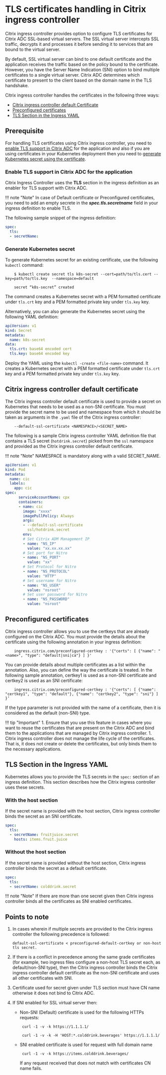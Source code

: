 # TLS certificates handling in Citrix ingress controller

Citrix ingress controller provides option to configure TLS certificates for Citrix ADC SSL-based virtual servers. The SSL virtual server intercepts SSL traffic, decrypts it and processes it before sending it to services that are bound to the virtual server.

By default, SSL virtual server can bind to one default certificate and the application receives the traffic based on the policy bound to the certificate. However, you have the Server Name Indication (SNI) option to bind multiple certificates to a single virtual server. Citrix ADC determines which certificate to present to the client based on the domain name in the TLS handshake.

Citrix ingress controller handles the certificates in the following three ways:

-  [Citrix ingress controller default Certificate](#citrix-ingress-controller-default-certificate)
-  [Preconfigured certificates](#preconfigured-certificates)
-  [TLS Section in the Ingress YAML](#tls-section-in-the-ingress-yaml)

## Prerequisite

For handling TLS certificates using Citrix ingress controller, you need to [enable TLS support in Citrix ADC](#enable-tls-support-in-citrix-adc-for-the-application) for the application and also if you are using certificates in your Kubernetes deployment then you need to [generate Kubernetes secret using the certificate](#generate-kubernetes-secret).

### Enable TLS support in Citrix ADC for the application

Citrix Ingress Controller uses the **TLS** section in the ingress definition as an enabler for TLS support with Citrix ADC.

!!! note "Note"
    In case of Default certificate or Preconfigured certificates, you need to add an empty secrete in the ***spec.tls.secretname*** field in your ingress definition to enable TLS.

The following sample snippet of the ingress definition:

```yml
spec:
  tls:
  - secretName:
```

### Generate Kubernetes secret

To generate Kubernetes secret for an existing certificate, use the following `kubectl` command:

        $ kubectl create secret tls k8s-secret --cert=path/to/tls.cert --key=path/to/tls.key  --namespace=default

        secret “k8s-secret” created

The command creates a Kubernetes secret with a PEM formatted certificate under `tls.crt` key and a PEM formatted private key under `tls.key` key.

Alternatively, you can also generate the Kubernetes secret using the following YAML definition:

```yml
apiVersion: v1
kind: Secret
metadata:
  name: k8s-secret
data:
  tls.crt: base64 encoded cert
  tls.key: base64 encoded key
```

Deploy the YAML using the `kubectl -create <file-name>` command. It creates a Kubernetes secret with a PEM formatted certificate under `tls.crt` key and a PEM formatted private key under `tls.key` key. 

## Citrix ingress controller default certificate

The Citrix ingress controller default certificate is used to provide a secret on Kubernetes that needs to be used as a non-SNI certificate. You must provide the secret name to be used and namespace from which it should be taken as arguments in the `.yaml` file of the Citrix ingress controller:

        --default-ssl-certificate <NAMESPACE>/<SECRET_NAME>

The following is a sample Citrix ingress controller YAML definition file that contains a TLS secret (`hotdrink.secret`) picked from the `ssl` namespace and provided as the Citrix ingress controller default certificate.

!!! note "Note"
     NAMESPACE is mandatory along with a valid SECRET_NAME.

```yml
apiVersion: v1
kind: Pod
metadata:
  name: cic
  labels:
    app: cic
spec:
      serviceAccountName: cpx
      containers:
      - name: cic
        image: "xxxx"
        imagePullPolicy: Always
        args:
        - --default-ssl-certificate
          ssl/hotdrink.secret
        env:
        # Set Citrix ADM Management IP
        - name: "NS_IP"
          value: "xx.xx.xx.xx"
        # Set port for Nitro
        - name: "NS_PORT"
          value: "xx"
        # Set Protocol for Nitro
        - name: "NS_PROTOCOL"
          value: "HTTP"
        # Set username for Nitro
        - name: "NS_USER"
          value: "nsroot"
        # Set user password for Nitro
        - name: "NS_PASSWORD"
          value: "nsroot"
```

## Preconfigured certificates

Citrix ingress controller allows you to use the certkeys that are already configured on the Citrix ADC. You must provide the details about the certificate using the following annotation in your ingress definition:

        ingress.citrix.com/preconfigured-certkey : '{"certs": [ {"name": "<name>", "type": "default|sni|ca"} ] }'

You can provide details about multiple certificates as a list within the annotation. Also, you can define the way the certificate is treated. In the following sample annotation, certkey1 is used as a non-SNI certificate and certkey2 is used as an SNI certificate:

        ingress.citrix.com/preconfigured-certkey : '{"certs": [ {"name": "certkey1", "type": "default"}, {"name": "certkey2", "type": "sni"} ] }’

If the type parameter is not provided with the name of a certificate, then it is considered as the default (non-SNI) type.

!!! tip "Important"
    1.  Ensure that you use this feature in cases where you want to reuse the certificates that are present on the Citrix ADC and bind them to the applications that are managed by Citrix ingress controller.
    1.  Citrix ingress controller does not manage the life cycle of the certificates. That is, it does not create or delete the certificates, but only binds them to the necessary applications.

## TLS Section in the Ingress YAML

Kubernetes allows you to provide the TLS secrets in the `spec:` section of an ingress definition. This section describes how the Citrix ingress controller uses these secrets.

### With the host section

If the secret name is provided with the host section, Citrix ingress controller binds the secret as an SNI certificate.

```yml
spec:
  tls:
  - secretName: fruitjuice.secret
    hosts: items.fruit.juice
```

### Without the host section

If the secret name is provided without the host section, Citrix ingress controller binds the secret as a default certificate.

```yml
spec:
  tls:
  - secretName: colddrink.secret
```

!!! note "Note"
    If there are more than one secret given then Citrix ingress controller binds all the certificates as SNI enabled certificates.

## Points to note

1.  In cases wherein if multiple secrets are provided to the Citrix ingress controller the following precedence is followed:

        default-ssl-certificate < preconfigured-default-certkey or non-host tls secret.

1.  If there is a conflict in precedence among the same grade certificates (for example, two ingress files configure a non-host TLS secret each, as default/non-SNI type), then the Citrix ingress controller binds the Citrix ingress controller default certificate as the non-SNI certificate and uses all other certificates with SNI.

1.  Certificate used for secret given under TLS section must have CN name otherwise it does not bind to Citrix ADC.

1.  If SNI enabled for SSL virtual server then:

    -  Non-SNI (Default) certificate is used for the following HTTPs requests:

            curl -1 -v -k https://1.1.1.1/

            curl -1 -v -k -H 'HOST:*.colddrink.beverages' https://1.1.1.1/

    -  SNI enabled certificate is used for request with full domain name

            curl -1 -v -k https://items.colddrink.beverages/

       If any request received that does not match with certificates CN name fails.